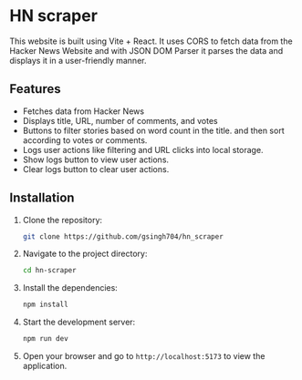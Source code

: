 # HN scraper
This website is built using Vite + React.
It uses CORS to fetch data from the Hacker News Website and with JSON DOM Parser it parses the data and displays it in a user-friendly manner.

## Features
- Fetches data from Hacker News
- Displays title, URL, number of comments, and votes
- Buttons to filter stories based on word count in the title. and then sort according to votes or comments.
- Logs user actions like filtering and URL clicks into local storage.
- Show logs button to view user actions.
- Clear logs button to clear user actions.

## Installation
1. Clone the repository:
    ```bash
    git clone https://github.com/gsingh704/hn_scraper
    ```
2. Navigate to the project directory:
    ```bash
    cd hn-scraper
    ```
3. Install the dependencies:
    ```bash
    npm install
    ```
4. Start the development server:
    ```bash
    npm run dev
    ```
5. Open your browser and go to `http://localhost:5173` to view the application.